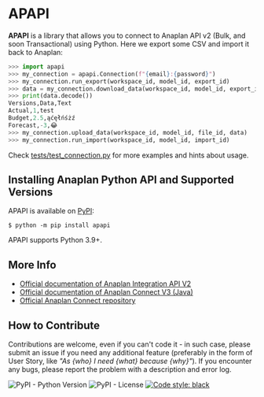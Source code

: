 # APAPI

**APAPI** is a library that allows you to connect to Anaplan API v2 (Bulk, and soon Transactional) using Python. 
Here we export some CSV and import it back to Anaplan:
```python
>>> import apapi
>>> my_connection = apapi.Connection(f"{email}:{password}")
>>> my_connection.run_export(workspace_id, model_id, export_id)
>>> data = my_connection.download_data(workspace_id, model_id, export_id)
>>> print(data.decode())
Versions,Data,Text
Actual,1,test
Budget,2.5,ąćęłńśżź
Forecast,-3,😂
>>> my_connection.upload_data(workspace_id, model_id, file_id, data)
>>> my_connection.run_import(workspace_id, model_id, import_id)
```
Check [tests/test_connection.py](tests/test_connection.py) for more examples and hints about usage.

## Installing Anaplan Python API and Supported Versions

APAPI is available on [PyPI](https://pypi.org/project/apapi/):
```console
$ python -m pip install apapi
```
APAPI supports Python 3.9+.

## More Info
- [Official documentation of Anaplan Integration API V2](https://anaplanbulkapi20.docs.apiary.io)
- [Official documentation of Anaplan Connect V3 (Java)](https://anaplanenablement.s3.amazonaws.com/Community/Anapedia/Anaplan_Connect_User_Guide_v3.0.0.pdf)
- [Official Anaplan Connect repository](https://github.com/anaplaninc/anaplan-java-client)

## How to Contribute

Contributions are welcome, even if you can't code it - in such case, please submit an issue if you need any additional feature (preferably in the form of User Story, like _"As {who} I need {what} because {why}"_).
If you encounter any bugs, please report the problem with a description and error log.

![PyPI - Python Version](https://img.shields.io/pypi/pyversions/apapi)
![PyPI - License](https://img.shields.io/pypi/l/apapi)
[![Code style: black](https://img.shields.io/badge/code%20style-black-000000.svg)](https://github.com/psf/black)